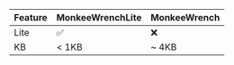 | Feature | MonkeeWrenchLite | MonkeeWrench |
| ------- | ---------------- | ------------ |
| Lite    | ✅               | ❌           |
| KB      | < 1KB            | ~ 4KB        |
